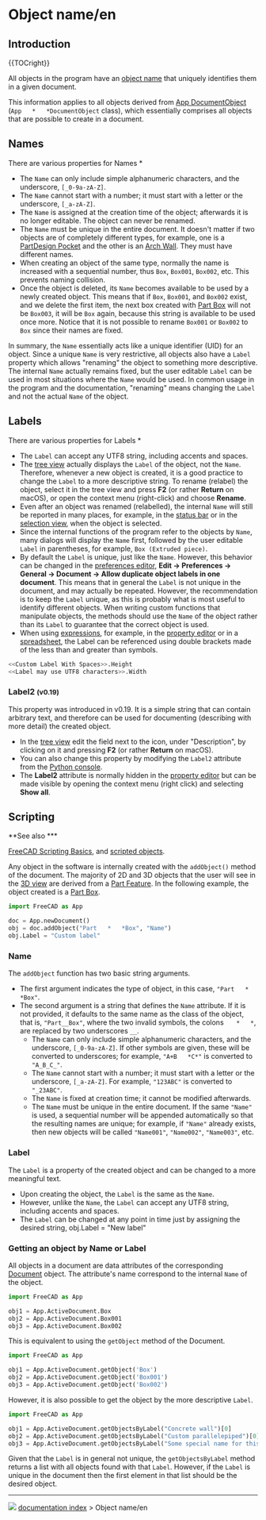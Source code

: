 # Object name/en
## Introduction


{{TOCright}}

All objects in the program have an [object name](Object_name.md) that uniquely identifies them in a given document.

This information applies to all objects derived from [App DocumentObject](App_DocumentObject.md) (`App   *   *DocumentObject` class), which essentially comprises all objects that are possible to create in a document.

## Names

There are various properties for Names   *

-   The `Name` can only include simple alphanumeric characters, and the underscore, `[_0-9a-zA-Z]`.
-   The `Name` cannot start with a number; it must start with a letter or the underscore, `[_a-zA-Z]`.
-   The `Name` is assigned at the creation time of the object; afterwards it is no longer editable. The object can never be renamed.
-   The `Name` must be unique in the entire document. It doesn\'t matter if two objects are of completely different types, for example, one is a [PartDesign Pocket](PartDesign_Pocket.md) and the other is an [Arch Wall](Arch_Wall.md). They must have different names.
-   When creating an object of the same type, normally the name is increased with a sequential number, thus `Box`, `Box001`, `Box002`, etc. This prevents naming collision.
-   Once the object is deleted, its `Name` becomes available to be used by a newly created object. This means that if `Box`, `Box001`, and `Box002` exist, and we delete the first item, the next box created with [Part Box](Part_Box.md) will not be `Box003`, it will be `Box` again, because this string is available to be used once more. Notice that it is not possible to rename `Box001` or `Box002` to `Box` since their names are fixed.

In summary, the `Name` essentially acts like a unique identifier (UID) for an object. Since a unique `Name` is very restrictive, all objects also have a `Label` property which allows \"renaming\" the object to something more descriptive. The internal `Name` actually remains fixed, but the user editable `Label` can be used in most situations where the `Name` would be used. In common usage in the program and the documentation, \"renaming\" means changing the `Label` and not the actual `Name` of the object.

## Labels

There are various properties for Labels   *

-   The `Label` can accept any UTF8 string, including accents and spaces.
-   The [tree view](tree_view.md) actually displays the `Label` of the object, not the `Name`. Therefore, whenever a new object is created, it is a good practice to change the `Label` to a more descriptive string. To rename (relabel) the object, select it in the tree view and press **F2** (or rather **Return** on macOS), or open the context menu (right-click) and choose **Rename**.
-   Even after an object was renamed (relabelled), the internal `Name` will still be reported in many places, for example, in the [status bar](Status_bar.md) or in the [selection view](Selection_view.md), when the object is selected.
-   Since the internal functions of the program refer to the objects by `Name`, many dialogs will display the `Name` first, followed by the user editable `Label` in parentheses, for example, `Box (Extruded piece)`.
-   By default the `Label` is unique, just like the `Name`. However, this behavior can be changed in the [preferences editor](Preferences_Editor.md), **Edit → Preferences → General → Document → Allow duplicate object labels in one document**. This means that in general the `Label` is not unique in the document, and may actually be repeated. However, the recommendation is to keep the `Label` unique, as this is probably what is most useful to identify different objects. When writing custom functions that manipulate objects, the methods should use the `Name` of the object rather than its `Label` to guarantee that the correct object is used.
-   When using [expressions](Expressions.md), for example, in the [property editor](Property_editor.md) or in a [spreadsheet](Spreadsheet.md), the Label can be referenced using double brackets made of the less than and greater than symbols.


```python
<<Custom Label With Spaces>>.Height
<<Label may use UTF8 characters>>.Width
```

### Label2 <small>(v0.19)</small> 

This property was introduced in v0.19. It is a simple string that can contain arbitrary text, and therefore can be used for documenting (describing with more detail) the created object.

-   In the [tree view](Tree_view.md) edit the field next to the icon, under \"Description\", by clicking on it and pressing **F2** (or rather **Return** on macOS).
-   You can also change this property by modifying the `Label2` attribute from the [Python console](Python_console.md).
-   The **Label2** attribute is normally hidden in the [property editor](Property_editor.md) but can be made visible by opening the context menu (right click) and selecting **Show all**.

## Scripting


**See also   ***

[FreeCAD Scripting Basics](FreeCAD_Scripting_Basics.md), and [scripted objects](Scripted_objects.md).

Any object in the software is internally created with the `addObject()` method of the document. The majority of 2D and 3D objects that the user will see in the [3D view](3D_view.md) are derived from a [Part Feature](Part_Feature.md). In the following example, the object created is a [Part Box](Part_Box.md).


```python
import FreeCAD as App

doc = App.newDocument()
obj = doc.addObject("Part   *   *Box", "Name")
obj.Label = "Custom label"
```

### Name

The `addObject` function has two basic string arguments.

-   The first argument indicates the type of object, in this case, `"Part   *   *Box"`.
-   The second argument is a string that defines the `Name` attribute. If it is not provided, it defaults to the same name as the class of the object, that is, `"Part__Box"`, where the two invalid symbols, the colons `   *   *`, are replaced by two underscores `__`.
    -   The `Name` can only include simple alphanumeric characters, and the underscore, `[_0-9a-zA-Z]`. If other symbols are given, these will be converted to underscores; for example, `"A+B   *C*"` is converted to `"A_B_C_"`.
    -   The `Name` cannot start with a number; it must start with a letter or the underscore, `[_a-zA-Z]`. For example, `"123ABC"` is converted to `"_23ABC"`.
    -   The `Name` is fixed at creation time; it cannot be modified afterwards.
    -   The `Name` must be unique in the entire document. If the same `"Name"` is used, a sequential number will be appended automatically so that the resulting names are unique; for example, if `"Name"` already exists, then new objects will be called `"Name001"`, `"Name002"`, `"Name003"`, etc.

### Label

The `Label` is a property of the created object and can be changed to a more meaningful text.

-   Upon creating the object, the `Label` is the same as the `Name`.
-   However, unlike the `Name`, the `Label` can accept any UTF8 string, including accents and spaces.
-   The `Label` can be changed at any point in time just by assigning the desired string, obj.Label = "New label"

### Getting an object by Name or Label 

All objects in a document are data attributes of the corresponding [Document](App_DocumentObject.md) object. The attribute\'s name correspond to the internal `Name` of the object.


```python
import FreeCAD as App

obj1 = App.ActiveDocument.Box
obj2 = App.ActiveDocument.Box001
obj3 = App.ActiveDocument.Box002
```

This is equivalent to using the `getObject` method of the Document. 
```python
import FreeCAD as App

obj1 = App.ActiveDocument.getObject('Box')
obj2 = App.ActiveDocument.getObject('Box001')
obj3 = App.ActiveDocument.getObject('Box002')
```

However, it is also possible to get the object by the more descriptive `Label`. 
```python
import FreeCAD as App

obj1 = App.ActiveDocument.getObjectsByLabel("Concrete wall")[0]
obj2 = App.ActiveDocument.getObjectsByLabel("Custom parallelepiped")[0]
obj3 = App.ActiveDocument.getObjectsByLabel("Some special name for this cube__002")[0]
```

Given that the `Label` is in general not unique, the `getObjectsByLabel` method returns a list with all objects found with that `Label`. However, if the `Label` is unique in the document then the first element in that list should be the desired object.



---
![](images/Right_arrow.png) [documentation index](../README.md) > Object name/en
